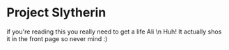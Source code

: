 # Project Slytherin
if you're reading this you really need to get a life Ali \n
Huh! It actually shos it in the front page so never mind :)
